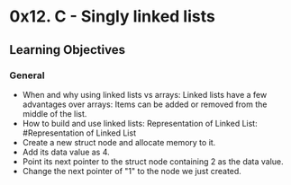 # 0x12. C - Singly linked lists
## Learning Objectives
### General
- When and why using linked lists vs arrays:
Linked lists have a few advantages over arrays: Items can be added
 or removed from the middle of the list.
- How to build and use linked lists:
Representation of Linked List:
#Representation of Linked List
- Create a new struct node and allocate memory to it.
- Add its data value as 4.
- Point its next pointer to the struct node containing 2 as the data value.
- Change the next pointer of "1" to the node we just created.
